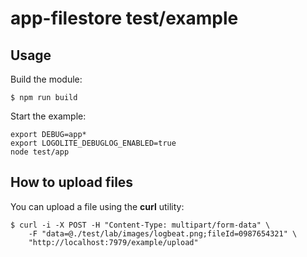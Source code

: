 # app-filestore test/example

## Usage

Build the module:

```shell
$ npm run build
```

Start the example:

```shell
export DEBUG=app*
export LOGOLITE_DEBUGLOG_ENABLED=true
node test/app
```

## How to upload files

You can upload a file using the __curl__ utility:

```shell
$ curl -i -X POST -H "Content-Type: multipart/form-data" \
    -F "data=@./test/lab/images/logbeat.png;fileId=0987654321" \
    "http://localhost:7979/example/upload"
```
